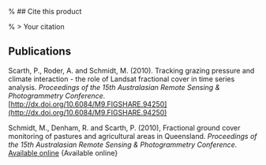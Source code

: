 % ## Cite this product

% > Your citation

## Publications

Scarth, P., Roder, A. and Schmidt, M. (2010). Tracking grazing pressure and climate interaction - the role of Landsat fractional cover in time series analysis. *Proceedings of the 15th Australasian Remote Sensing & Photogrammetry Conference.* [http://dx.doi.org/10.6084/M9.FIGSHARE.94250](http://dx.doi.org/10.6084/M9.FIGSHARE.94250)

Schmidt, M., Denham, R. and Scarth, P. (2010), Fractional ground cover monitoring of pastures and agricultural areas in Queensland. *Proceedings of the 15th Australasian Remote Sensing & Photogrammetry Conference.* [Available online](https://www.researchgate.net/publication/236143308_FRACTIONAL_GROUND_COVER_MONITORING_OF_PASTURES_AND_AGRICULTURAL_AREAS_IN_QUEENSLAND)
{Available online}

